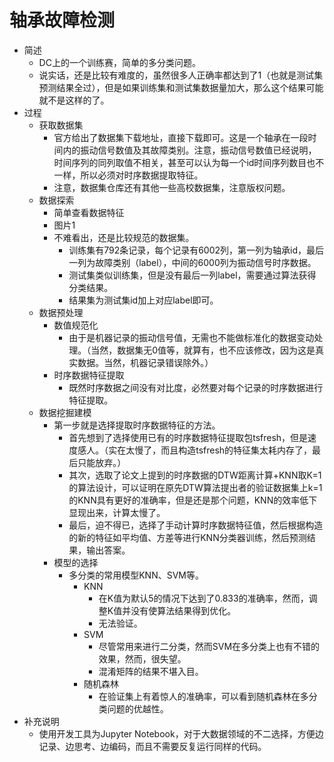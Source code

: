 # 轴承故障检测
- 简述
	- DC上的一个训练赛，简单的多分类问题。
	- 说实话，还是比较有难度的，虽然很多人正确率都达到了1（也就是测试集预测结果全过），但是如果训练集和测试集数据量加大，那么这个结果可能就不是这样的了。
- 过程
	- 获取数据集
		- 官方给出了数据集下载地址，直接下载即可。这是一个轴承在一段时间内的振动信号数值及其故障类别。注意，振动信号数值已经说明，时间序列的同列取值不相关，甚至可以认为每一个id时间序列数目也不一样，所以必须对时序数据提取特征。
		- 注意，数据集仓库还有其他一些高校数据集，注意版权问题。
	- 数据探索
		- 简单查看数据特征
		- 图片1
		- 不难看出，还是比较规范的数据集。
			- 训练集有792条记录，每个记录有6002列，第一列为轴承id，最后一列为故障类别（label），中间的6000列为振动信号时序数据。
			- 测试集类似训练集，但是没有最后一列label，需要通过算法获得分类结果。
			- 结果集为测试集id加上对应label即可。
	- 数据预处理
		- 数值规范化
			- 由于是机器记录的振动信号值，无需也不能做标准化的数据变动处理。（当然，数据集无0值等，就算有，也不应该修改，因为这是真实数据。当然，机器记录错误除外。）
		- 时序数据特征提取
			- 既然时序数据之间没有对比度，必然要对每个记录的时序数据进行特征提取。
	- 数据挖掘建模
		- 第一步就是选择提取时序数据特征的方法。
			- 首先想到了选择使用已有的时序数据特征提取包tsfresh，但是速度感人。（实在太慢了，而且构造tsfresh的特征集太耗内存了，最后只能放弃。）
			- 其次，选取了论文上提到的时序数据的DTW距离计算+KNN取K=1的算法设计，可以证明在原先DTW算法提出者的验证数据集上k=1的KNN具有更好的准确率，但是还是那个问题，KNN的效率低下显现出来，计算太慢了。
			- 最后，迫不得已，选择了手动计算时序数据特征值，然后根据构造的新的特征如平均值、方差等进行KNN分类器训练，然后预测结果，输出答案。
		- 模型的选择
			- 多分类的常用模型KNN、SVM等。
				- KNN
					- 在K值为默认5的情况下达到了0.833的准确率，然而，调整K值并没有使算法结果得到优化。
					- 无法验证。
				- SVM
					- 尽管常用来进行二分类，然而SVM在多分类上也有不错的效果，然而，很失望。
					- 混淆矩阵的结果不堪入目。
				- 随机森林
					- 在验证集上有着惊人的准确率，可以看到随机森林在多分类问题的优越性。
- 补充说明
	- 使用开发工具为Jupyter Notebook，对于大数据领域的不二选择，方便边记录、边思考、边编码，而且不需要反复运行同样的代码。